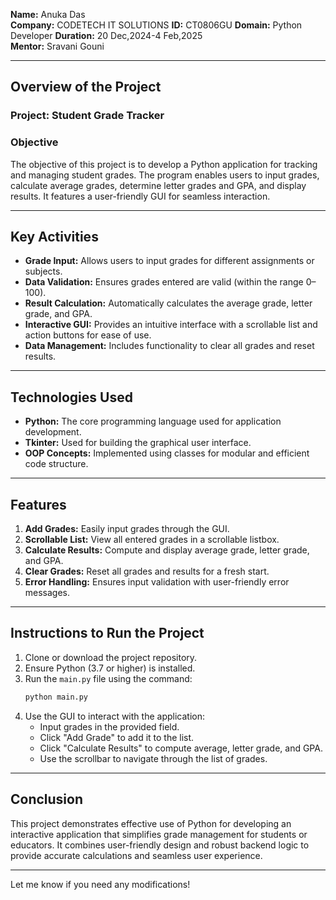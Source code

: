 
**Name:** Anuka Das  
**Company:** CODETECH IT SOLUTIONS
**ID:** CT0806GU
**Domain:** Python Developer
**Duration:** 20 Dec,2024-4 Feb,2025  
**Mentor:**  Sravani Gouni

---

## **Overview of the Project**

### **Project:** Student Grade Tracker  

### **Objective**  
The objective of this project is to develop a Python application for tracking and managing student grades. The program enables users to input grades, calculate average grades, determine letter grades and GPA, and display results. It features a user-friendly GUI for seamless interaction.  

---

## **Key Activities**  

- **Grade Input:** Allows users to input grades for different assignments or subjects.  
- **Data Validation:** Ensures grades entered are valid (within the range 0–100).  
- **Result Calculation:** Automatically calculates the average grade, letter grade, and GPA.  
- **Interactive GUI:** Provides an intuitive interface with a scrollable list and action buttons for ease of use.  
- **Data Management:** Includes functionality to clear all grades and reset results.  

---

## **Technologies Used**  

- **Python:** The core programming language used for application development.  
- **Tkinter:** Used for building the graphical user interface.  
- **OOP Concepts:** Implemented using classes for modular and efficient code structure.  

---

## **Features**  

1. **Add Grades:** Easily input grades through the GUI.  
2. **Scrollable List:** View all entered grades in a scrollable listbox.  
3. **Calculate Results:** Compute and display average grade, letter grade, and GPA.  
4. **Clear Grades:** Reset all grades and results for a fresh start.  
5. **Error Handling:** Ensures input validation with user-friendly error messages.  

---

## **Instructions to Run the Project**  

1. Clone or download the project repository.  
2. Ensure Python (3.7 or higher) is installed.  
3. Run the `main.py` file using the command:  
   ```bash
   python main.py
   ```
4. Use the GUI to interact with the application:  
   - Input grades in the provided field.  
   - Click "Add Grade" to add it to the list.  
   - Click "Calculate Results" to compute average, letter grade, and GPA.  
   - Use the scrollbar to navigate through the list of grades.  

---

## **Conclusion**  

This project demonstrates effective use of Python for developing an interactive application that simplifies grade management for students or educators. It combines user-friendly design and robust backend logic to provide accurate calculations and seamless user experience.

--- 

Let me know if you need any modifications!
